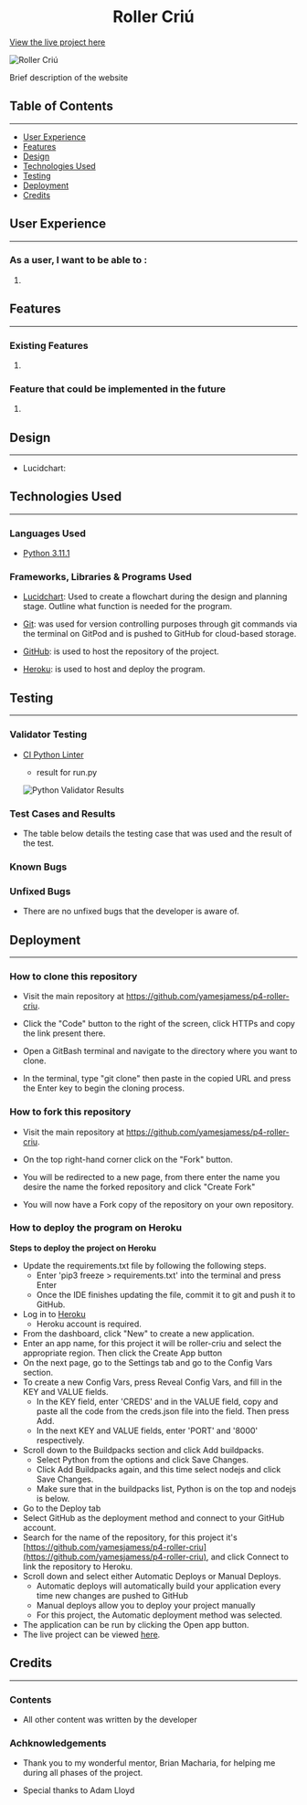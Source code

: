 <h1 align="center">Roller Criú</h1>

[View the live project here](#)

![Roller Criú](documentation/support_images/#)

Brief description of the website

## Table of Contents
---
* [User Experience](#user-experience)
* [Features](#features)
* [Design](#design)
* [Technologies Used](#technologies-used)
* [Testing](#testing)
* [Deployment](#deployment)
* [Credits](#credits)

## User Experience
---

### As a user, I want to be able to :

1. 

## Features
---

### Existing Features

1. 

### Feature that could be implemented in the future

1. 

## Design
---

* Lucidchart: 

## Technologies Used
---

### Languages Used

* [Python 3.11.1](https://www.python.org/downloads/release/python-3111/)

### Frameworks, Libraries & Programs Used

* [Lucidchart](https://www.lucidchart.com/pages/): Used to create a flowchart during the design and planning stage. Outline what function is needed for the program.

* [Git](https://git-scm.com/): was used for version controlling purposes through git commands via the terminal on GitPod and is pushed to GitHub for cloud-based storage.

* [GitHub](https://github.com/): is used to host the repository of the project.

* [Heroku](https://heroku.com): is used to host and deploy the program.

## Testing
---

### Validator Testing

* [CI Python Linter](https://pep8ci.herokuapp.com/)

    - result for run.py

    ![Python Validator Results](documentation/validation_results/python_validator_result.png)

### Test Cases and Results

* The table below details the testing case that was used and the result of the test.

### Known Bugs

### Unfixed Bugs
* There are no unfixed bugs that the developer is aware of.

## Deployment
---

### How to clone this repository
* Visit the main repository at https://github.com/yamesjamess/p4-roller-criu.

* Click the "Code" button to the right of the screen, click HTTPs and copy the link present there.

* Open a GitBash terminal and navigate to the directory where you want to clone.

* In the terminal, type "git clone" then paste in the copied URL and press the Enter key to begin the cloning process.

### How to fork this repository
* Visit the main repository at https://github.com/yamesjamess/p4-roller-criu.

* On the top right-hand corner click on the "Fork" button.

* You will be redirected to a new page, from there enter the name you desire the name the forked repository and click "Create Fork"

* You will now have a Fork copy of the repository on your own repository.

### How to deploy the program on Heroku

__Steps to deploy the project on Heroku__

* Update the requirements.txt file by following the following steps.
    * Enter 'pip3 freeze > requirements.txt' into the terminal and press Enter
    * Once the IDE finishes updating the file, commit it to git and push it to GitHub.
* Log in to [Heroku](https://www.heroku.com/)
    * Heroku account is required.
* From the dashboard, click "New" to create a new application.
* Enter an app name, for this project it will be roller-criu and select the appropriate region. Then click the Create App button
* On the next page, go to the Settings tab and go to the Config Vars section.
* To create a new Config Vars, press Reveal Config Vars, and fill in the KEY and VALUE fields.
    * In the KEY field, enter 'CREDS' and in the VALUE field, copy and paste all the code from the creds.json file into the field. Then press Add.
    * In the next KEY and VALUE fields, enter 'PORT' and '8000' respectively.
* Scroll down to the Buildpacks section and click Add buildpacks.
    * Select Python from the options and click Save Changes.
    * Click Add Buildpacks again, and this time select nodejs and click Save Changes.
    * Make sure that in the buildpacks list, Python is on the top and nodejs is below.
* Go to the Deploy tab
* Select GitHub as the deployment method and connect to your GitHub account.
* Search for the name of the repository, for this project it's [https://github.com/yamesjamess/p4-roller-criu](https://github.com/yamesjamess/p4-roller-criu), and click Connect to link the repository to Heroku.
* Scroll down and select either Automatic Deploys or Manual Deploys.
    * Automatic deploys will automatically build your application every time new changes are pushed to GitHub
    * Manual deploys allow you to deploy your project manually
    * For this project, the Automatic deployment method was selected.
* The application can be run by clicking the Open app button.
* The live project can be viewed [here](#).

## Credits
---

### Contents

* All other content was written by the developer

### Achknowledgements
* Thank you to my wonderful mentor, Brian Macharia, for helping me during all phases of the project.

* Special thanks to Adam Lloyd